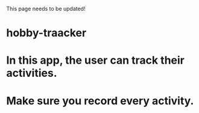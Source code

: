 This page needs to be updated!
# hobby-traacker
# In this app, the user can track their activities.
# Make sure you record every activity.
